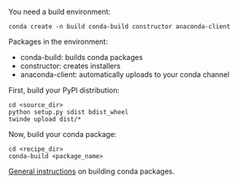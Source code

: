 You need a build environment:

	conda create -n build conda-build constructor anaconda-client

Packages in the environment:

- conda-build: builds conda packages
- constructor: creates installers
- anaconda-client: automatically uploads to your conda channel

First, build your PyPI distribution:

	cd <source_dir>
	python setup.py sdist bdist_wheel
	twinde upload dist/*

Now, build your conda package:

	cd <recipe_dir>
	conda-build <package_name>

[General instructions](https://docs.anaconda.com/anaconda-cloud/user-guide/tasks/work-with-packages/) on building conda packages.
